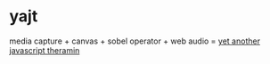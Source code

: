 # yajt

media capture + canvas + sobel operator + web audio =
[yet another javascript theramin](https://mccalluc.github.io/yajt/)

